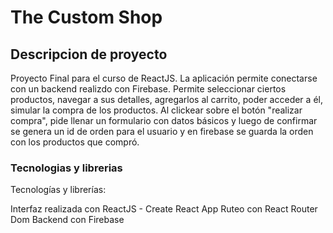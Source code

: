 # The Custom Shop

## Descripcion de proyecto

Proyecto Final para el curso de ReactJS. La aplicación permite conectarse con un backend realizdo con Firebase. Permite seleccionar ciertos productos, navegar a sus detalles, agregarlos al carrito, poder acceder a él, simular la compra de los productos. Al clickear sobre el botón "realizar compra", pide llenar un formulario con datos básicos y luego de confirmar se genera un id de orden para el usuario y en firebase se guarda la orden con los productos que compró.

### Tecnologias y librerias

Tecnologías y librerías:

Interfaz realizada con ReactJS - Create React App
Ruteo con React Router Dom
Backend con Firebase
